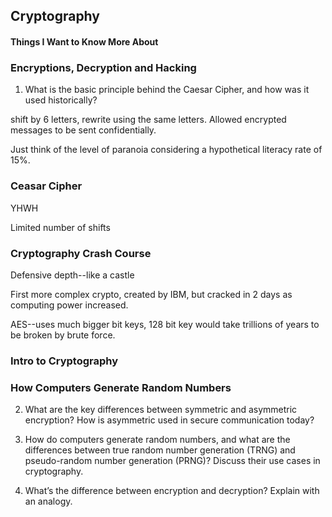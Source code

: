 ## Cryptography

#### Things I Want to Know More About


### Encryptions, Decryption and Hacking

1. What is the basic principle behind the Caesar Cipher, and how was it used historically?

shift by 6 letters, rewrite using the same letters. Allowed encrypted messages to be sent confidentially. 

Just think of the level of paranoia considering a hypothetical literacy rate of 15%. 

### Ceasar Cipher

YHWH 

Limited number of shifts

### Cryptography Crash Course

Defensive depth--like a castle 

First more complex crypto, created by IBM, but cracked in 2 days as computing power increased.

AES--uses much bigger bit keys, 128 bit key would take trillions of years to be broken by brute force. 

### Intro to Cryptography

### How Computers Generate Random Numbers



2. What are the key differences between symmetric and asymmetric encryption? How is asymmetric used in secure communication today?

3. How do computers generate random numbers, and what are the differences between true random number generation (TRNG) and pseudo-random number generation (PRNG)? Discuss their use cases in cryptography.

4. What’s the difference between encryption and decryption? Explain with an analogy.